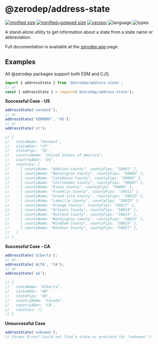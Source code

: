 # @zerodep/address-state

[![minified size](https://img.shields.io/bundlephobia/min/@zerodep/address-state?style=flat-square&color=blue)](https://bundlephobia.com/package/@zerodep/address-state)
[![minified+gzipped size](https://img.shields.io/bundlephobia/minzip/@zerodep/address-state?style=flat-square&color=blue)](https://bundlephobia.com/package/@zerodep/address-state)
[![version](https://img.shields.io/npm/v/@zerodep/address-state?style=flat-square&color=blue)](https://www.npmjs.com/package/@zerodep/address-state)
![language](https://img.shields.io/badge/typescript-100%25-blue?style=flat-square)
![types](https://img.shields.io/badge/types-included-blue?style=flat-square)

A stand-alone utility to get information about a state from a state name or abbreviation.

Full documentation is available at the [zerodep.app](http://zerodep.app/address/state) page.

## Examples

All @zerodep packages support both ESM and CJS.

```javascript
import { addressState } from '@zerodep/address-state';
// or
const { addressState } = require('@zerodep/address-state');
```

**Successful Case - US**

```javascript
addressState('vermont');
// or
addressState('VERMONT', 'US');
// or
addressState('vt');

// {
//   stateName: "Vermont",
//   stateAbbr: "VT"
//   stateFips: '50',
//   countryName: "United States of America",
//   countryAbbr: "US",
//   counties: [
//     { countyName: "Addison County", countyFips: "50001" },
//     { countyName: "Bennington County", countyFips: "50003" },
//     { countyName: "Caledonia County", countyFips: "50005" },
//     { countyName: "Chittenden County", countyFips: "50007" },
//     { countyName: "Essex County", countyFips: "50009" },
//     { countyName: "Franklin County", countyFips: "50011" },
//     { countyName: "Grand Isle County", countyFips: "50013" },
//     { countyName: "Lamoille County", countyFips: "50015" },
//     { countyName: "Orange County", countyFips: "50017" },
//     { countyName: "Orleans County", countyFips: "50019" },
//     { countyName: "Rutland County", countyFips: "50021" },
//     { countyName: "Washington County", countyFips: "50023" },
//     { countyName: "Windham County", countyFips: "50025" },
//     { countyName: "Windsor County", countyFips: "50027" },
//   ]
// }
```

**Successful Case - CA**

```javascript
addressState('alberta');
// or
addressState('ALTA', 'CA');
// or
addressState('ab');

// {
//   stateName: "Alberta",
//   stateAbbr: "AB"
//   stateFips: '00',
//   countryName: "Canada",
//   countryAbbr: "CA",
//   counties: []
// }
```

**Unsuccessful Case**

```javascript
addressState('unknown');
// throws Error('Could not find a state or province for "unknown"')
```
